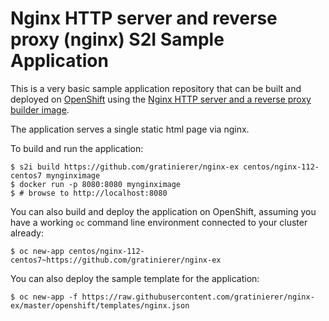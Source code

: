 # Nginx HTTP server and reverse proxy (nginx) S2I Sample Application

This is a very basic sample application repository that can be built and deployed
on [OpenShift](https://www.openshift.com) using the [Nginx HTTP server and a reverse proxy builder image](https://github.com/sclorg/nginx-container).

The application serves a single static html page via nginx.

To build and run the application:

```
$ s2i build https://github.com/gratinierer/nginx-ex centos/nginx-112-centos7 mynginximage
$ docker run -p 8080:8080 mynginximage
$ # browse to http://localhost:8080
```

You can also build and deploy the application on OpenShift, assuming you have a
working `oc` command line environment connected to your cluster already:

`$ oc new-app centos/nginx-112-centos7~https://github.com/gratinierer/nginx-ex`

You can also deploy the sample template for the application:

`$ oc new-app -f https://raw.githubusercontent.com/gratinierer/nginx-ex/master/openshift/templates/nginx.json`

